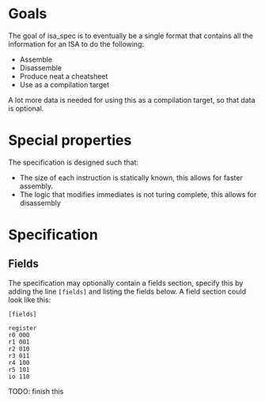 # Goals
The goal of isa_spec is to eventually be a single format that contains all the information for an ISA to do the following:
* Assemble
* Disassemble
* Produce neat a cheatsheet
* Use as a compilation target

A lot more data is needed for using this as a compilation target, so that data is optional.

# Special properties
The specification is designed such that:
* The size of each instruction is statically known, this allows for faster assembly.
* The logic that modifies immediates is not turing complete, this allows for disassembly

# Specification

## Fields
The specification may optionally contain a fields section, specify this by adding the line ```[fields]``` and listing the fields below. A field section could look like this:
```
[fields] 
 
register
r0 000
r1 001
r2 010
r3 011
r4 100
r5 101
io 110
```


TODO: finish this



